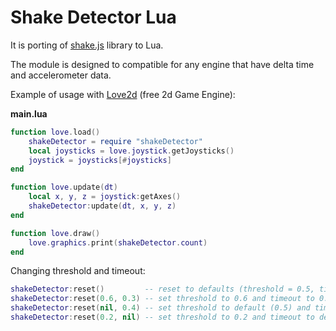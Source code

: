 # Shake Detector Lua
It is porting of [shake.js](https://github.com/alexgibson/shake.js/blob/master/shake.js) library to Lua.

The module is designed to compatible for any engine that have delta time  and accelerometer data.

Example of usage with [Love2d](https://love2d.org) (free 2d Game Engine):

**main.lua**
```Lua
function love.load()
    shakeDetector = require "shakeDetector"
    local joysticks = love.joystick.getJoysticks()
    joystick = joysticks[#joysticks]    
end

function love.update(dt)    
    local x, y, z = joystick:getAxes()
    shakeDetector:update(dt, x, y, z)
end

function love.draw()
    love.graphics.print(shakeDetector.count)
end
```

Changing threshold and timeout:
```Lua
shakeDetector:reset()         -- reset to defaults (threshold = 0.5, timeout = 0.25)
shakeDetector:reset(0.6, 0.3) -- set threshold to 0.6 and timeout to 0.3
shakeDetector:reset(nil, 0.4) -- set threshold to default (0.5) and timeout to 0.4
shakeDetector:reset(0.2, nil) -- set threshold to 0.2 and timeout to default (0.25)
```
